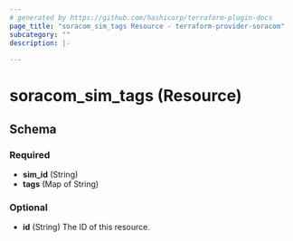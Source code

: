 ```yaml
---
# generated by https://github.com/hashicorp/terraform-plugin-docs
page_title: "soracom_sim_tags Resource - terraform-provider-soracom"
subcategory: ""
description: |-
  
---
```


# soracom_sim_tags (Resource)





<!-- schema generated by tfplugindocs -->
## Schema

### Required

- **sim_id** (String)
- **tags** (Map of String)

### Optional

- **id** (String) The ID of this resource.


